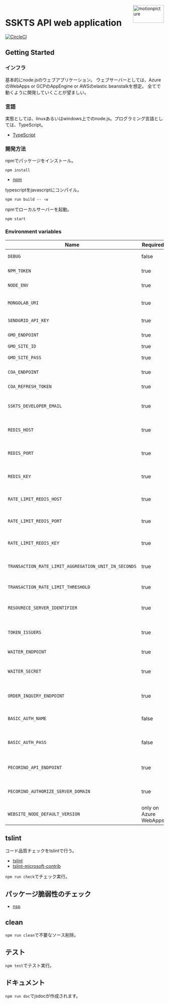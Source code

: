 <img src="https://motionpicture.jp/images/common/logo_01.svg" alt="motionpicture" title="motionpicture" align="right" height="56" width="98"/>

# SSKTS API web application

[![CircleCI](https://circleci.com/gh/motionpicture/sskts-api.svg?style=svg&circle-token=9a0b1ea029ad57360986a0e17fdc74948e78575e)](https://circleci.com/gh/motionpicture/sskts-api)

## Getting Started

### インフラ

基本的にnode.jsのウェブアプリケーション。
ウェブサーバーとしては、AzureのWebApps or GCPのAppEngine or AWSのelastic beanstalkを想定。
全てで動くように開発していくことが望ましい。

### 言語

実態としては、linuxあるいはwindows上でのnode.js。プログラミング言語としては、TypeScript。

* [TypeScript](https://www.typescriptlang.org/)

### 開発方法

npmでパッケージをインストール。

```shell
npm install
```

* [npm](https://www.npmjs.com/)

typescriptをjavascriptにコンパイル。

```shell
npm run build -- -w
```

npmでローカルサーバーを起動。

```shell
npm start
```

### Environment variables

| Name                                                 | Required              | Value       | Purpose                            |
|------------------------------------------------------|-----------------------|-------------|------------------------------------|
| `DEBUG`                                              | false                 | sskts-api:* | Debug                              |
| `NPM_TOKEN`                                          | true                  |             | NPM auth token                     |
| `NODE_ENV`                                           | true                  |             | environment name                   |
| `MONGOLAB_URI`                                       | true                  |             | MongoDB connection URI             |
| `SENDGRID_API_KEY`                                   | true                  |             | SendGrid API Key                   |
| `GMO_ENDPOINT`                                       | true                  |             | GMO API endpoint                   |
| `GMO_SITE_ID`                                        | true                  |             | GMO SiteID                         |
| `GMO_SITE_PASS`                                      | true                  |             | GMO SitePass                       |
| `COA_ENDPOINT`                                       | true                  |             | COA API endpoint                   |
| `COA_REFRESH_TOKEN`                                  | true                  |             | COA API refresh token              |
| `SSKTS_DEVELOPER_EMAIL`                              | true                  |             | 開発者通知用メールアドレス                      |
| `REDIS_HOST`                                         | true                  |             | 在庫状況保管用Redis Cache host            |
| `REDIS_PORT`                                         | true                  |             | 在庫状況保管用Redis Cache port            |
| `REDIS_KEY`                                          | true                  |             | 在庫状況保管用Redis Cache key             |
| `RATE_LIMIT_REDIS_HOST`                              | true                  |             | レート制限用Redis Cache host             |
| `RATE_LIMIT_REDIS_PORT`                              | true                  |             | レート制限用Redis Cache port             |
| `RATE_LIMIT_REDIS_KEY`                               | true                  |             | レート制限用Redis Cache key              |
| `TRANSACTION_RATE_LIMIT_AGGREGATION_UNIT_IN_SECONDS` | true                  |             | 進行取引レート制限単位(秒)                     |
| `TRANSACTION_RATE_LIMIT_THRESHOLD`                   | true                  |             | 進行取引レート制限閾値                        |
| `RESOURECE_SERVER_IDENTIFIER`                        | true                  |             | リソースサーバーとしての固有識別子                  |
| `TOKEN_ISSUERS`                                      | true                  |             | トークン発行者リスト(コンマつなぎ)                 |
| `WAITER_ENDPOINT`                                    | true                  |             | WAITER endpoint                    |
| `WAITER_SECRET`                                      | true                  |             | WAITER許可証トークン秘密鍵                   |
| `ORDER_INQUIRY_ENDPOINT`                             | true                  |             | 注文照会URLエンドポイント                     |
| `BASIC_AUTH_NAME`                                    | false                 |             | Basic authentication user name     |
| `BASIC_AUTH_PASS`                                    | false                 |             | Basic authentication user password |
| `PECORINO_API_ENDPOINT`                              | true                  |             | PecorinoAPIエンドポイント                 |
| `PECORINO_AUTHORIZE_SERVER_DOMAIN`                   | true                  |             | Pecorino認可サーバードメイン                 |
| `WEBSITE_NODE_DEFAULT_VERSION`                       | only on Azure WebApps |             | Node.js version                    |

## tslint

コード品質チェックをtslintで行う。

* [tslint](https://github.com/palantir/tslint)
* [tslint-microsoft-contrib](https://github.com/Microsoft/tslint-microsoft-contrib)

`npm run check`でチェック実行。

## パッケージ脆弱性のチェック

* [nsp](https://www.npmjs.com/package/nsp)

## clean

`npm run clean`で不要なソース削除。

## テスト

`npm test`でテスト実行。

## ドキュメント

`npm run doc`でjsdocが作成されます。
